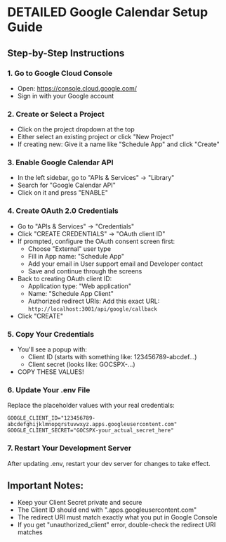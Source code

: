 # DETAILED Google Calendar Setup Guide

## Step-by-Step Instructions

### 1. Go to Google Cloud Console
- Open: https://console.cloud.google.com/
- Sign in with your Google account

### 2. Create or Select a Project
- Click on the project dropdown at the top
- Either select an existing project or click "New Project"
- If creating new: Give it a name like "Schedule App" and click "Create"

### 3. Enable Google Calendar API
- In the left sidebar, go to "APIs & Services" → "Library"
- Search for "Google Calendar API"
- Click on it and press "ENABLE"

### 4. Create OAuth 2.0 Credentials
- Go to "APIs & Services" → "Credentials"
- Click "CREATE CREDENTIALS" → "OAuth client ID"
- If prompted, configure the OAuth consent screen first:
  - Choose "External" user type
  - Fill in App name: "Schedule App"
  - Add your email in User support email and Developer contact
  - Save and continue through the screens
- Back to creating OAuth client ID:
  - Application type: "Web application"
  - Name: "Schedule App Client"
  - Authorized redirect URIs: Add this exact URL:
    `http://localhost:3001/api/google/callback`
- Click "CREATE"

### 5. Copy Your Credentials
- You'll see a popup with:
  - Client ID (starts with something like: 123456789-abcdef...)
  - Client secret (looks like: GOCSPX-...)
- COPY THESE VALUES!

### 6. Update Your .env File
Replace the placeholder values with your real credentials:

```
GOOGLE_CLIENT_ID="123456789-abcdefghijklmnopqrstuvwxyz.apps.googleusercontent.com"
GOOGLE_CLIENT_SECRET="GOCSPX-your_actual_secret_here"
```

### 7. Restart Your Development Server
After updating .env, restart your dev server for changes to take effect.

## Important Notes:
- Keep your Client Secret private and secure
- The Client ID should end with ".apps.googleusercontent.com"
- The redirect URI must match exactly what you put in Google Console
- If you get "unauthorized_client" error, double-check the redirect URI matches
